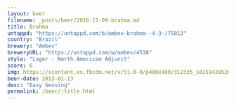 ```yaml
---
layout: beer
filename: _posts/beer/2016-11-09-brahma.md
title: Brahma
untappd: "https://untappd.com/b/ambev-brahma--4-3-/75813"
country: "Brazil"
brewery: "Ambev"
breweryURL: "https://untappd.com/w/ambev/4538"
style: "Lager - North American Adjunct"
score: 6
img: https://scontent.xx.fbcdn.net/v/t1.0-0/p480x480/312335_10151428526733745_366386591_n.jpg?oh=10e232187d8fef9f2612609faefc9993&oe=5905299F
beer-date: 2013-01-13
desc: "Easy bevving"
permalink: /beer/:title.html
---
```

